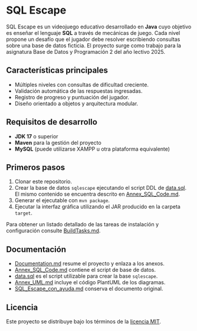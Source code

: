 # SQL Escape

SQL Escape es un videojuego educativo desarrollado en **Java** cuyo objetivo es enseñar el lenguaje **SQL** a través de mecánicas de juego. Cada nivel propone un desafío que el jugador debe resolver escribiendo consultas sobre una base de datos ficticia. El proyecto surge como trabajo para la asignatura Base de Datos y Programación 2 del año lectivo 2025.

## Características principales
- Múltiples niveles con consultas de dificultad creciente.
- Validación automática de las respuestas ingresadas.
- Registro de progreso y puntuación del jugador.
- Diseño orientado a objetos y arquitectura modular.

## Requisitos de desarrollo
- **JDK 17** o superior
- **Maven** para la gestión del proyecto
- **MySQL** (puede utilizarse XAMPP u otra plataforma equivalente)

## Primeros pasos
1. Clonar este repositorio.
2. Crear la base de datos `sqlescape` ejecutando el script DDL de [data.sql](data.sql). El mismo contenido se encuentra descrito en [Annex_SQL_Code.md](Annex_SQL_Code.md).
3. Generar el ejecutable con `mvn package`.
4. Ejecutar la interfaz gráfica utilizando el JAR producido en la carpeta `target`.


Para obtener un listado detallado de las tareas de instalación y configuración consulte [BuildTasks.md](BuildTasks.md).

## Documentación
- [Documentation.md](Documentation.md) resume el proyecto y enlaza a los anexos.
- [Annex_SQL_Code.md](Annex_SQL_Code.md) contiene el script de base de datos.
- [data.sql](data.sql) es el script utilizable para crear la base `sqlescape`.
- [Annex_UML.md](Annex_UML.md) incluye el código PlantUML de los diagramas.
- [SQL_Escape_con_ayuda.md](SQL_Escape_con_ayuda.md) conserva el documento original.

## Licencia
Este proyecto se distribuye bajo los términos de la [licencia MIT](LICENSE).
